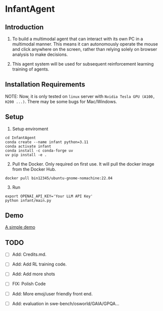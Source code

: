# InfantAgent

## Introduction
1. To build a multimodal agent that can interact with its own PC in a multimodal manner. This means it can autonomously operate the mouse and click anywhere on the screen, rather than relying solely on browser analysis to make decisions.

2. This agent system will be used for subsequent reinforcement learning training of agents.

## Installation Requirements

NOTE: Now, it is only tested on `linux` server with `Nvidia Tesla GPU (A100, H200 ...)`. There may be some bugs for Mac/Windows.

## Setup 

1. Setup enviroment
```
cd InfantAgent
conda create --name infant python=3.11
conda activate infant
conda install -c conda-forge uv
uv pip install -e .
```

2. Pull the Docker.
Only required on first use. It will pull the docker image from the Docker Hub.
```
docker pull bin12345/ubuntu-gnome-nomachine:22.04
```

3. Run
```
export OPENAI_API_KEY='Your LLM API Key'
python infant/main.py
```

## Demo

[A simple demo](https://github.com/user-attachments/assets/6c127ecb-b55e-44c6-b696-65d63a1c377c)

## TODO

- [ ] Add: Credits.md.
- [ ] Add: Add RL training code.
- [ ] Add: Add more shots
- [ ] FIX: Polish Code
- [ ] Add: More emoj/user friendly front end.
- [ ] Add: evaluation in swe-bench/osworld/GAIA/GPQA...


